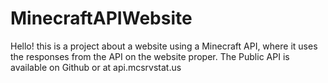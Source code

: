 # MinecraftAPIWebsite

Hello! this is a project about a website using a Minecraft API, where it uses the responses from the API on the website proper.
The Public API is available on Github or at api.mcsrvstat.us
